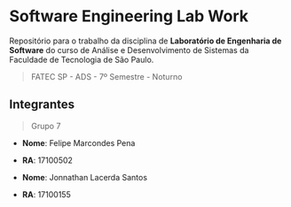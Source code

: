 # Software Engineering Lab Work

Repositório para o trabalho da disciplina de **Laboratório de Engenharia de Software** do curso de Análise e Desenvolvimento de Sistemas da Faculdade de Tecnologia de São Paulo.

> FATEC SP - ADS - 7º Semestre - Noturno 

## Integrantes

> Grupo 7

- **Nome**: Felipe Marcondes Pena 
- **RA**: 17100502

- **Nome**: Jonnathan Lacerda Santos
- **RA**: 17100155

